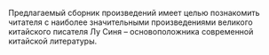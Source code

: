 <!--2016-12-21 21:10:04-->
Предлагаемый сборник произведений имеет целью познакомить читателя с наиболее значительными произведениями великого китайского писателя Лу Синя – основоположника современной китайской литературы.